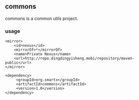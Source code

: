 ## commons
commons is a common utils project.

### usage
```
<mirror>
    <id>nexus</id>
    <mirrorOf>*</mirrorOf>
    <name>Private Nexus</name>
    <url>http://repo.dingdingyisheng.mobi/repository/maven-public</url>
</mirror>
```

```
<dependency>
     <groupId>org.smartx</groupId>
     <artifactId>commons</artifactId>
     <version>1.0</version>
</dependency>
```